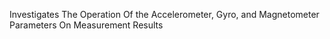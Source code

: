 Investigates The Operation Of the Accelerometer, Gyro, and Magnetometer Parameters On Measurement Results
